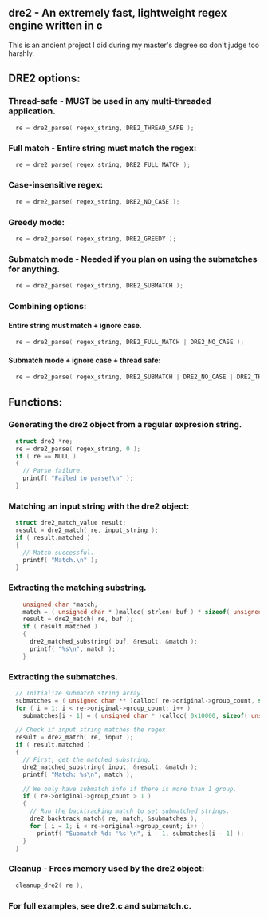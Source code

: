 ## dre2 - An extremely fast, lightweight regex engine written in c

This is an ancient project I did during my master's degree so don't judge too harshly.

## DRE2 options:
### Thread-safe - MUST be used in any multi-threaded application.
```c
  re = dre2_parse( regex_string, DRE2_THREAD_SAFE );
```
### Full match - Entire string must match the regex:
```c
  re = dre2_parse( regex_string, DRE2_FULL_MATCH );
```
### Case-insensitive regex:
```c
  re = dre2_parse( regex_string, DRE2_NO_CASE );
```
### Greedy mode:
```c
  re = dre2_parse( regex_string, DRE2_GREEDY );
```
### Submatch mode - Needed if you plan on using the submatches for anything.
```c
  re = dre2_parse( regex_string, DRE2_SUBMATCH );
```
### Combining options:
#### Entire string must match + ignore case.
```c
  re = dre2_parse( regex_string, DRE2_FULL_MATCH | DRE2_NO_CASE );
```

#### Submatch mode + ignore case + thread safe:
```c
  re = dre2_parse( regex_string, DRE2_SUBMATCH | DRE2_NO_CASE | DRE2_THREAD_SAFE );
```

## Functions:
### Generating the dre2 object from a regular expresion string.
```c
  struct dre2 *re;
  re = dre2_parse( regex_string, 0 );
  if ( re == NULL )
  {
    // Parse failure.
    printf( "Failed to parse!\n" );
  }
```
### Matching an input string with the dre2 object:
```c
  struct dre2_match_value result;
  result = dre2_match( re, input_string );
  if ( result.matched )
  {
    // Match successful.
    printf( "Match.\n" );
  }
```
### Extracting the matching substring.
```c
    unsigned char *match;
    match = ( unsigned char * )malloc( strlen( buf ) * sizeof( unsigned char ) );
    result = dre2_match( re, buf );
    if ( result.matched )
    {
      dre2_matched_substring( buf, &result, &match );
      printf( "%s\n", match );
    }
```
### Extracting the submatches.
```c
  // Initialize submatch string array.
  submatches = ( unsigned char ** )calloc( re->original->group_count, sizeof( unsigned char * ) );
  for ( i = 1; i < re->original->group_count; i++ )
    submatches[i - 1] = ( unsigned char * )calloc( 0x10000, sizeof( unsigned char ) );

  // Check if input string matches the regex.
  result = dre2_match( re, input );
  if ( result.matched )
  {
    // First, get the matched substring.
    dre2_matched_substring( input, &result, &match );
    printf( "Match: %s\n", match );

    // We only have submatch info if there is more than 1 group.
    if ( re->original->group_count > 1 )
    {
      // Run the backtracking match to set submatched strings.
      dre2_backtrack_match( re, match, &submatches );
      for ( i = 1; i < re->original->group_count; i++ )
        printf( "Submatch %d: '%s'\n", i - 1, submatches[i - 1] );
    }
  }
```
### Cleanup - Frees memory used by the dre2 object:
```c
  cleanup_dre2( re );
```

### For full examples, see dre2.c and submatch.c.
